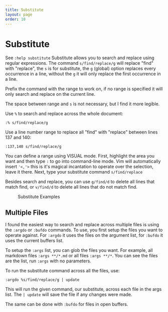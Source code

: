 ```yaml
---
title: Substitute
layout: page
order: 10
---
```


# Substitute

<span class="sidenote">See `:help substitute`</span> Substitute allows you to search and replace using regular expressions. The command `s/find/replace/g` will replace "find" with "replace", the `s` is for substitute, the `g` (global) option replaces every occurrence in a line, without the `g` it will only replace the first occurrence in a line.

Prefix the command with the range to work on, if no range is specified it will only search and replace on the current line.


<span class="sidenote">The space between range and `s` is not necessary, but I find it more legible.</span>

Use `%` to search and replace across the whole document:

`:% s/find/replace/g`

Use a line number range to replace all "find" with "replace" between lines 137 and 140:

`:137,140 s/find/replace/g`

You can define a range using VISUAL mode. First, highlight the area you want and then type `:` to go into command-line mode. Vim will automatically insert `'<,'>` this is it's magical incantation to operate over the selection, leave it there. Next, type your substitute command `s/find/replace`

Besides search and replace, you can use `g/find/d` to delete all lines that match find, or `v/find/d` to delete all lines that do not match find.

<figure><asciinema-player src="/working-with-vim/casts/substitute.cast" font-size="large" cols="65" rows="20"></asciinema-player><figcaption>Substitute Examples</figcaption></figure>

## Multiple Files

I found the easiest way to search and replace across multiple files is using the `:argdo` or `:bufdo` commands. To use, you first setup the files you want to operate against. For `:argdo` it uses the files on the argument list, for `:bufdo` it uses the current buffers list.

To setup the `:args` list, you can glob the files you want. For example, all markdown files `:args **/*.md` or all files `:args **/*`. You can see the files are the list, run `:args` with no parameters.

To run the substitute command across all the files, use:

```vim
:argdo %s/find/replace/g | update
```

This will run the given command, our substitute, across each file in the args list. The `| update` will save the file if any changes were made.

The same can be done with `:bufdo` for files in open buffers.
